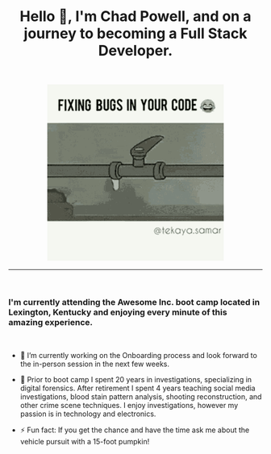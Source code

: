 <h1 align= "center"> Hello 👋,
 I'm <strong>Chad Powell</strong>, and on a journey to becoming a 
 Full Stack Developer. </h1>
<br>

<p align="center"><img src="img\bug-fix-fixing-bugs-in-your-code.gif" width="350" alt="Fixing bugs animation"/>
</p>
<hr>
<br>

<h3> I'm currently attending the Awesome Inc. boot camp located in Lexington, Kentucky and enjoying every minute of this amazing experience.</h3>
<br>


- 🔭 I’m currently working on the Onboarding process and look forward to the in-person session in the next few weeks.

- 💬 Prior to boot camp I spent 20 years in investigations, specializing in digital forensics. After retirement I spent 4 years teaching social media investigations, blood stain pattern analysis, shooting reconstruction, and other crime scene techniques. I enjoy investigations, however my passion is in technology and electronics.

- ⚡ Fun fact: If you get the chance and have the time ask me about the vehicle pursuit with a 15-foot pumpkin!

